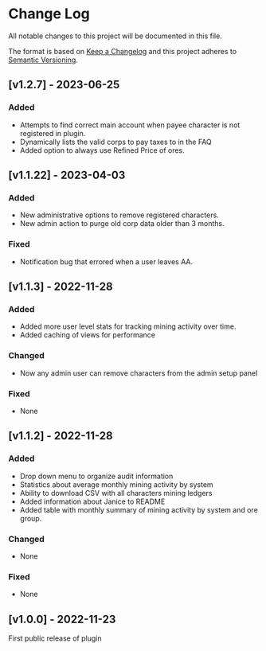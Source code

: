 # Change Log

All notable changes to this project will be documented in this file.

The format is based on [Keep a Changelog](http://keepachangelog.com/)
and this project adheres to [Semantic Versioning](http://semver.org/).

## [v1.2.7] - 2023-06-25

### Added
- Attempts to find correct main account when payee character is not registered in plugin.
- Dynamically lists the valid corps to pay taxes to in the FAQ
- Added option to always use Refined Price of ores.

## [v1.1.22] - 2023-04-03

### Added

- New administrative options to remove registered characters.
- New admin action to purge old corp data older than 3 months.

### Fixed

- Notification bug that errored when a user leaves AA.

## [v1.1.3] - 2022-11-28

### Added

- Added more user level stats for tracking mining activity over time.
- Added caching of views for performance

### Changed

- Now any admin user can remove characters from the admin setup panel

### Fixed

- None


## [v1.1.2] - 2022-11-28

### Added

- Drop down menu to organize audit information
- Statistics about average monthly mining activity by system
- Ability to download CSV with all characters mining ledgers
- Added information about Janice to README
- Added table with monthly summary of mining activity by system and ore group.

### Changed

- None

### Fixed

- None

## [v1.0.0] - 2022-11-23

First public release of plugin
